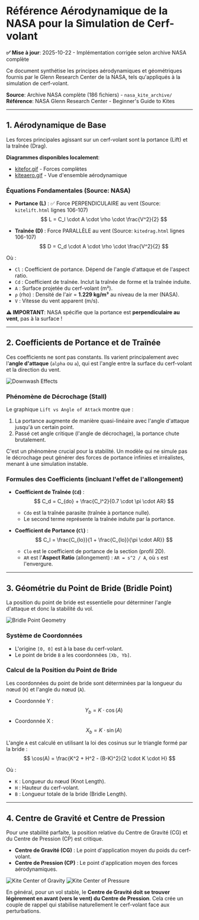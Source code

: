 # Référence Aérodynamique de la NASA pour la Simulation de Cerf-volant

**✅ Mise à jour**: 2025-10-22 - Implémentation corrigée selon archive NASA complète

Ce document synthétise les principes aérodynamiques et géométriques fournis par le Glenn Research Center de la NASA, tels qu'appliqués à la simulation de cerf-volant.

**Source**: Archive NASA complète (186 fichiers) - `nasa_kite_archive/`
**Référence**: NASA Glenn Research Center - Beginner's Guide to Kites

---

## 1. Aérodynamique de Base

Les forces principales agissant sur un cerf-volant sont la portance (Lift) et la traînée (Drag).

**Diagrammes disponibles localement**:
- [kitefor.gif](../nasa_kite_archive/Images/kitefor.gif) - Forces complètes
- [kiteaero.gif](../nasa_kite_archive/Images/kiteaero.gif) - Vue d'ensemble aérodynamique

### Équations Fondamentales (Source: NASA)

-   **Portance (L)** : ✅ Force PERPENDICULAIRE au vent (Source: `kitelift.html` lignes 106-107)
    $$ L = C_l \cdot A \cdot \rho \cdot \frac{V^2}{2} $$

-   **Traînée (D)** : Force PARALLÈLE au vent (Source: `kitedrag.html` lignes 106-107)
    $$ D = C_d \cdot A \cdot \rho \cdot \frac{V^2}{2} $$

Où :
-   `Cl` : Coefficient de portance. Dépend de l'angle d'attaque et de l'aspect ratio.
-   `Cd` : Coefficient de traînée. Inclut la traînée de forme et la traînée induite.
-   `A` : Surface projetée du cerf-volant (m²).
-   `ρ` (rho) : Densité de l'air = **1.229 kg/m³** au niveau de la mer (NASA).
-   `V` : Vitesse du vent apparent (m/s).

**⚠️ IMPORTANT**: NASA spécifie que la portance est **perpendiculaire au vent**, pas à la surface !

---

## 2. Coefficients de Portance et de Traînée

Ces coefficients ne sont pas constants. Ils varient principalement avec l'**angle d'attaque** (`alpha` ou `a`), qui est l'angle entre la surface du cerf-volant et la direction du vent.

![Downwash Effects](https://i.imgur.com/3a3j3fS.png)

### Phénomène de Décrochage (Stall)

Le graphique `Lift vs Angle of Attack` montre que :
1.  La portance augmente de manière quasi-linéaire avec l'angle d'attaque jusqu'à un certain point.
2.  Passé cet angle critique (l'angle de décrochage), la portance chute brutalement.

C'est un phénomène crucial pour la stabilité. Un modèle qui ne simule pas le décrochage peut générer des forces de portance infinies et irréalistes, menant à une simulation instable.

### Formules des Coefficients (incluant l'effet de l'allongement)

-   **Coefficient de Traînée (`Cd`)** :
    $$ C_d = C_{do} + \frac{C_l^2}{0.7 \cdot \pi \cdot AR} $$
    -   `Cdo` est la traînée parasite (traînée à portance nulle).
    -   Le second terme représente la traînée induite par la portance.

-   **Coefficient de Portance (`Cl`)** :
    $$ C_l = \frac{C_{lo}}{1 + \frac{C_{lo}}{\pi \cdot AR}} $$
    -   `Clo` est le coefficient de portance de la section (profil 2D).
    -   `AR` est l'**Aspect Ratio** (allongement) : `AR = s^2 / A`, où `s` est l'envergure.

---

## 3. Géométrie du Point de Bride (Bridle Point)

La position du point de bride est essentielle pour déterminer l'angle d'attaque et donc la stabilité du vol.

![Bridle Point Geometry](https://i.imgur.com/Y8b4h1W.png)

### Système de Coordonnées
-   L'origine `[0, 0]` est à la base du cerf-volant.
-   Le point de bride `B` a les coordonnées `[Xb, Yb]`.

### Calcul de la Position du Point de Bride
Les coordonnées du point de bride sont déterminées par la longueur du nœud (`K`) et l'angle du nœud (`A`).

-   Coordonnée Y : $$ Y_b = K \cdot \cos(A) $$
-   Coordonnée X : $$ X_b = K \cdot \sin(A) $$

L'angle `A` est calculé en utilisant la loi des cosinus sur le triangle formé par la bride :
$$ \cos(A) = \frac{K^2 + H^2 - (B-K)^2}{2 \cdot K \cdot H} $$

Où :
-   `K` : Longueur du nœud (Knot Length).
-   `H` : Hauteur du cerf-volant.
-   `B` : Longueur totale de la bride (Bridle Length).

---

## 4. Centre de Gravité et Centre de Pression

Pour une stabilité parfaite, la position relative du Centre de Gravité (CG) et du Centre de Pression (CP) est critique.

-   **Centre de Gravité (CG)** : Le point d'application moyen du poids du cerf-volant.
-   **Centre de Pression (CP)** : Le point d'application moyen des forces aérodynamiques.

![Kite Center of Gravity](https://i.imgur.com/Z8b4h1W.png)
![Kite Center of Pressure](https://i.imgur.com/X8b4h1W.png)

En général, pour un vol stable, le **Centre de Gravité doit se trouver légèrement en avant (vers le vent) du Centre de Pression**. Cela crée un couple de rappel qui stabilise naturellement le cerf-volant face aux perturbations.
